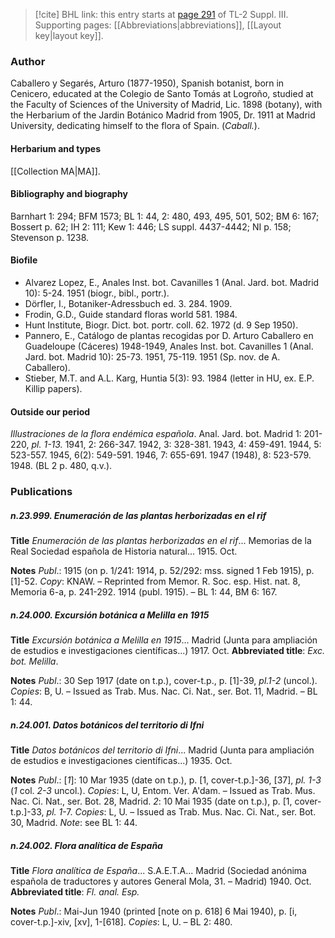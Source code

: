 > [!cite] BHL link: this entry starts at [page 291](https://www.biodiversitylibrary.org/item/103861#page/301/mode/1up) of TL-2 Suppl. III.
> Supporting pages: [[Abbreviations|abbreviations]], [[Layout key|layout key]].

### Author

Caballero y Segarés, Arturo (1877-1950), Spanish botanist, born in Cenicero, educated at the Colegio de Santo Tomás at Logroño, studied at the Faculty of Sciences of the University of Madrid, Lic. 1898 (botany), with the Herbarium of the Jardin Botánico Madrid from 1905, Dr. 1911 at Madrid University, dedicating himself to the flora of Spain. (*Caball.*).

#### Herbarium and types

[[Collection MA|MA]].

#### Bibliography and biography

Barnhart 1: 294; BFM 1573; BL 1: 44, 2: 480, 493, 495, 501, 502; BM 6: 167; Bossert p. 62; IH 2: 111; Kew 1: 446; LS suppl. 4437-4442; NI p. 158; Stevenson p. 1238.

#### Biofile

- Alvarez Lopez, E., Anales Inst. bot. Cavanilles 1 (Anal. Jard. bot. Madrid 10): 5-24. 1951 (biogr., bibl., portr.).
- Dörfler, I., Botaniker-Adressbuch ed. 3. 284. 1909.
- Frodin, G.D., Guide standard floras world 581. 1984.
- Hunt Institute, Biogr. Dict. bot. portr. coll. 62. 1972 (d. 9 Sep 1950).
- Pannero, E., Catálogo de plantas recogidas por D. Arturo Caballero en Guadeloupe (Cáceres) 1948-1949, Anales Inst. bot. Cavanilles 1 (Anal. Jard. bot. Madrid 10): 25-73. 1951, 75-119. 1951 (Sp. nov. de A. Caballero).
- Stieber, M.T. and A.L. Karg, Huntia 5(3): 93. 1984 (letter in HU, ex. E.P. Killip papers).

#### Outside our period

*Illustraciones de la flora endémica española*. Anal. Jard. bot. Madrid 1: 201-220, *pl. 1-13.* 1941, 2: 266-347. 1942, 3: 328-381. 1943, 4: 459-491. 1944, 5: 523-557. 1945, 6(2): 549-591. 1946, 7: 655-691. 1947 (1948), 8: 523-579. 1948. (BL 2 p. 480, q.v.).

### Publications

##### n.23.999. Enumeración de las plantas herborizadas en el rif

**Title**
*Enumeración de las plantas herborizadas en el rif*... Memorias de la Real Sociedad española de Historia natural... 1915. Oct.

**Notes**
*Publ*.: 1915 (on p. 1/241: 1914, p. 52/292: mss. signed 1 Feb 1915), p. \[1\]-52. *Copy*: KNAW.  – Reprinted from Memor. R. Soc. esp. Hist. nat. 8, Memoria 6-a, p. 241-292. 1914 (publ. 1915). – BL 1: 44, BM 6: 167.

##### n.24.000. Excursión botánica a Melilla en 1915

**Title**
*Excursión botánica a Melilla en 1915*... Madrid (Junta para ampliación de estudios e investigaciones científicas...) 1917. Oct.
**Abbreviated title**: *Exc. bot. Melilla*.

**Notes**
*Publ*.: 30 Sep 1917 (date on t.p.), cover-t.p., p. \[1\]-39, *pl.1-2* (uncol.). *Copies*: B, U. – Issued as Trab. Mus. Nac. Ci. Nat., ser. Bot. 11, Madrid. – BL 1: 44.

##### n.24.001. Datos botánicos del territorio di Ifni

**Title**
*Datos botánicos del territorio di Ifni*... Madrid (Junta para ampliación de estudios e investigaciones científicas...) 1935. Oct.

**Notes**
*Publ*.: \[*1*\]: 10 Mar 1935 (date on t.p.), p. \[1, cover-t.p.\]-36, \[37\], *pl. 1-3* (*1* col. *2-3* uncol.).
*Copies*: L, U, Entom. Ver. A'dam. – Issued as Trab. Mus. Nac. Ci. Nat., ser. Bot. 28, Madrid.
*2*: 10 Mai 1935 (date on t.p.), p. \[1, cover-t.p.\]-33, *pl. 1*-7. *Copies*: L, U. – Issued as Trab. Mus. Nac. Ci. Nat., ser. Bot. 30, Madrid.
*Note*: see BL 1: 44.

##### n.24.002. Flora analítica de España

**Title**
*Flora analítica de España*... S.A.E.T.A... Madrid (Sociedad anónima española de traductores y autores General Mola, 31. – Madrid) 1940. Oct.
**Abbreviated title**: *Fl. anal. Esp.*

**Notes**
*Publ*.: Mai-Jun 1940 (printed \[note on p. 618\] 6 Mai 1940), p. \[i, cover-t.p.\]-xiv, \[xv\], 1-\[618\].
*Copies*: L, U. – BL 2: 480.


